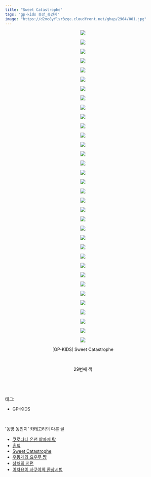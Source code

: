 ```yaml
---
title: "Sweet Catastrophe"
tags: "gp-kids 동방_동인지"
image: "https://d2mc8yflsr3zqe.cloudfront.net/ghap/2904/001.jpg"
---
```

<div class="article">
<p style="text-align: center; clear: none; float: none;"><img src="{{ site.imgserver2 }}/ghap/2904/001.jpg"/></p>
<p style="text-align: center; clear: none; float: none;"><img src="{{ site.imgserver2 }}/ghap/2904/002.jpg"/></p>
<p style="text-align: center; clear: none; float: none;"><img src="{{ site.imgserver2 }}/ghap/2904/003.jpg"/></p>
<p style="text-align: center; clear: none; float: none;"><img src="{{ site.imgserver2 }}/ghap/2904/004.jpg"/></p>
<p style="text-align: center; clear: none; float: none;"><img src="{{ site.imgserver2 }}/ghap/2904/005.jpg"/></p>
<p style="text-align: center; clear: none; float: none;"><img src="{{ site.imgserver2 }}/ghap/2904/006.jpg"/></p>
<p style="text-align: center; clear: none; float: none;"><img src="{{ site.imgserver2 }}/ghap/2904/007.jpg"/></p>
<p style="text-align: center; clear: none; float: none;"><img src="{{ site.imgserver2 }}/ghap/2904/008.jpg"/></p>
<p style="text-align: center; clear: none; float: none;"><img src="{{ site.imgserver2 }}/ghap/2904/009.jpg"/></p>
<p style="text-align: center; clear: none; float: none;"><img src="{{ site.imgserver2 }}/ghap/2904/010.jpg"/></p>
<p style="text-align: center; clear: none; float: none;"><img src="{{ site.imgserver2 }}/ghap/2904/011.jpg"/></p>
<p style="text-align: center; clear: none; float: none;"><img src="{{ site.imgserver2 }}/ghap/2904/012.jpg"/></p>
<p style="text-align: center; clear: none; float: none;"><img src="{{ site.imgserver2 }}/ghap/2904/013.jpg"/></p>
<p style="text-align: center; clear: none; float: none;"><img src="{{ site.imgserver2 }}/ghap/2904/014.jpg"/></p>
<p style="text-align: center; clear: none; float: none;"><img src="{{ site.imgserver2 }}/ghap/2904/015.jpg"/></p>
<p style="text-align: center; clear: none; float: none;"><img src="{{ site.imgserver2 }}/ghap/2904/016.jpg"/></p>
<p style="text-align: center; clear: none; float: none;"><img src="{{ site.imgserver2 }}/ghap/2904/017.jpg"/></p>
<p style="text-align: center; clear: none; float: none;"><img src="{{ site.imgserver2 }}/ghap/2904/018.jpg"/></p>
<p style="text-align: center; clear: none; float: none;"><img src="{{ site.imgserver2 }}/ghap/2904/019.jpg"/></p>
<p style="text-align: center; clear: none; float: none;"><img src="{{ site.imgserver2 }}/ghap/2904/020.jpg"/></p>
<p style="text-align: center; clear: none; float: none;"><img src="{{ site.imgserver2 }}/ghap/2904/021.jpg"/></p>
<p style="text-align: center; clear: none; float: none;"><img src="{{ site.imgserver2 }}/ghap/2904/022.jpg"/></p>
<p style="text-align: center; clear: none; float: none;"><img src="{{ site.imgserver2 }}/ghap/2904/023.jpg"/></p>
<p style="text-align: center; clear: none; float: none;"><img src="{{ site.imgserver2 }}/ghap/2904/024.jpg"/></p>
<p style="text-align: center; clear: none; float: none;"><img src="{{ site.imgserver2 }}/ghap/2904/025.jpg"/></p>
<p style="text-align: center; clear: none; float: none;"><img src="{{ site.imgserver2 }}/ghap/2904/026.jpg"/></p>
<p style="text-align: center; clear: none; float: none;"><img src="{{ site.imgserver2 }}/ghap/2904/027.jpg"/></p>
<p style="text-align: center; clear: none; float: none;"><img src="{{ site.imgserver2 }}/ghap/2904/028.jpg"/></p>
<p style="text-align: center; clear: none; float: none;"><img src="{{ site.imgserver2 }}/ghap/2904/029.jpg"/></p>
<p style="text-align: center; clear: none; float: none;"><img src="{{ site.imgserver2 }}/ghap/2904/030.jpg"/></p>
<p style="text-align: center; clear: none; float: none;"><img src="{{ site.imgserver2 }}/ghap/2904/031.jpg"/></p>
<p style="text-align: center; clear: none; float: none;"><img src="{{ site.imgserver2 }}/ghap/2904/032.jpg"/></p>
<p style="text-align: center; clear: none; float: none;"><img src="{{ site.imgserver2 }}/ghap/2904/033.jpg"/></p>
<p style="text-align: center; clear: none; float: none;"><img src="{{ site.imgserver2 }}/ghap/2904/034.jpg"/></p>
<p style="text-align: center; clear: none; float: none;">[GP-KIDS] Sweet Catastrophe</p>
<p style="text-align: center; clear: none; float: none;"><br/></p>
<p style="text-align: center; clear: none; float: none;">29번째 책</p>
<p><br/></p>
</div><br/>
<div class="tagTrail">
<p>태그: </p>
<ul>
<li>GP-KIDS</li>
</ul>
</div><br/>
<div class="another">
<p>'동방 동인지' 카테고리의 다른 글</p>
<ul>
<li><a href="/ghap_2910">쿠로다니 온천 야마메 탕</a></li>
<li><a href="/ghap_2905">혼백</a></li>
<li><a href="/ghap_2904">Sweet Catastrophe</a></li>
<li><a href="/ghap_2903">우동게와 요우무 쨩</a></li>
<li><a href="/ghap_2902">상처의 저편</a></li>
<li><a href="/ghap_2901">이자요이 사쿠야의 환상시험</a></li>
</ul>
</div><br/>
<div class="cb_module cb_fluid">
<div class="cb_wrt cb_profile">
</div><!-- commentList close -->
</div><br/>

